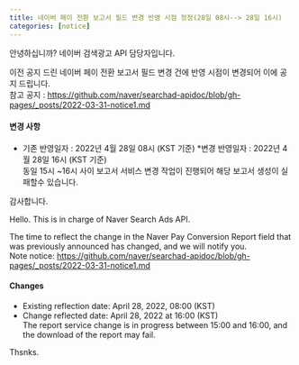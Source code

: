 ```yaml
---
title: 네이버 페이 전환 보고서 필드 변경 반영 시점 정정(28일 08시--> 28일 16시)
categories: [notice]
---
```


안녕하십니까? 네이버 검색광고 API 담당자입니다.

이전 공지 드린  네이버 페이 전환 보고서 필드 변경 건에 반영 시점이 변경되어 이에 공지 드립니다.<br>
참고 공지 : https://github.com/naver/searchad-apidoc/blob/gh-pages/_posts/2022-03-31-notice1.md


#### 변경 사항 


* 기존 반영일자 : 2022년 4월 28일 08시 (KST 기준)
 *변경 반영일자 : 2022년 4월 28일 16시 (KST 기준)<br>
   동일 15시 ~16시 사이 보고서 서비스 변경 작업이 진행되어 해당 보고서 생성이 실패할수 있습니다. 
	
감사합니다.

Hello. This is in charge of Naver Search Ads API.

The time to reflect the change in the Naver Pay Conversion Report field that was previously announced has changed, and we will notify you.<br>
Note notice: https://github.com/naver/searchad-apidoc/blob/gh-pages/_posts/2022-03-31-notice1.md


#### Changes

* Existing reflection date: April 28, 2022, 08:00 (KST)
* Change reflected date: April 28, 2022 at 16:00 (KST)<br>
   The report service change is in progress between 15:00 and 16:00, and the download of the report may fail.<br>
   
Thsnks.
